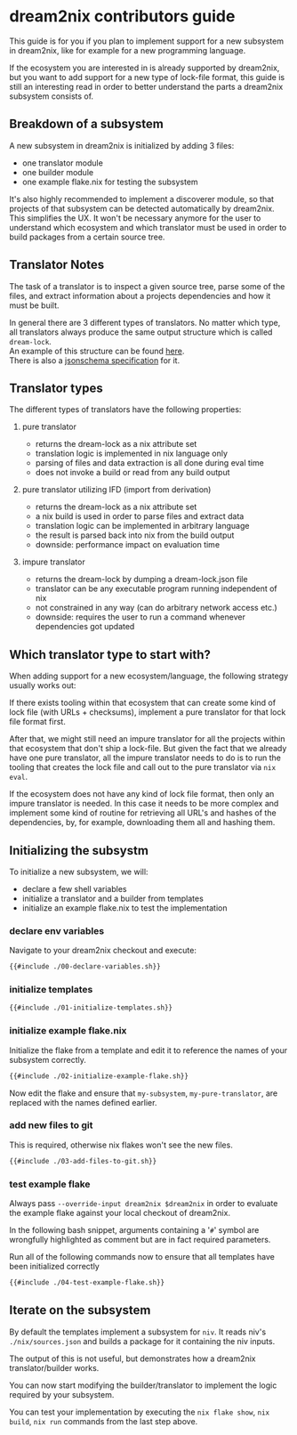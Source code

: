 # dream2nix contributors guide
This guide is for you if you plan to implement support for a new subsystem in dream2nix, like for example for a new programming language.

If the ecosystem you are interested in is already supported by dream2nix, but you want to add support for a new type of lock-file format, this guide is still an interesting read in order to better understand the parts a dream2nix subsystem consists of.

## Breakdown of a subsystem
A new subsystem in dream2nix is initialized by adding 3 files:

- one translator module
- one builder module
- one example flake.nix for testing the subsystem

It's also highly recommended to implement a discoverer module, so that projects of that subsystem can be detected automatically by dream2nix. This simplifies the UX. It won't be necessary anymore for the user to understand which ecosystem and which translator must be used in order to build packages from a certain source tree.

## Translator Notes

The task of a translator is to inspect a given source tree, parse some of the files, and extract information about a projects dependencies and how it must be built.

In general there are 3 different types of translators.
No matter which type, all translators always produce the same output structure which is called `dream-lock`.  
An example of this structure can be found [here](https://github.com/nix-community/dream2nix/blob/main/src/specifications/dream-lock-example.json).  
There is also a [jsonschema specification](https://github.com/nix-community/dream2nix/blob/main/src/specifications/dream-lock-schema.json) for it.

## Translator types
The different types of translators have the following properties:

1. pure translator

   - returns the dream-lock as a nix attribute set
   - translation logic is implemented in nix language only
   - parsing of files and data extraction is all done during eval time
   - does not invoke a build or read from any build output

2. pure translator utilizing IFD (import from derivation)

   - returns the dream-lock as a nix attribute set
   - a nix build is used in order to parse files and extract data
   - translation logic can be implemented in arbitrary language
   - the result is parsed back into nix from the build output
   - downside: performance impact on evaluation time

3. impure translator

   - returns the dream-lock by dumping a dream-lock.json file
   - translator can be any executable program running independent of nix
   - not constrained in any way (can do arbitrary network access etc.)
   - downside: requires the user to run a command whenever dependencies got updated

## Which translator type to start with?
When adding support for a new ecosystem/language, the following strategy usually works out:

If there exists tooling within that ecosystem that can create some kind of lock file (with URLs + checksums), implement a pure translator for that lock file format first.

After that, we might still need an impure translator for all the projects within that ecosystem that don't ship a lock-file. But given the fact that we already have one pure translator, all the impure translator needs to do is to run the tooling that creates the lock file and call out to the pure translator via `nix eval`.

If the ecosystem does not have any kind of lock file format, then only an impure translator is needed. In this case it needs to be more complex and implement some kind of routine for retrieving all URL's and hashes of the dependencies, by, for example, downloading them all and hashing them.

## Initializing the subsystm
To initialize a new subsystem, we will:

- declare a few shell variables
- initialize a translator and a builder from templates
- initialize an example flake.nix to test the implementation

### declare env variables
Navigate to your dream2nix checkout and execute:
```bash
{{#include ./00-declare-variables.sh}}
```

### initialize templates

```bash
{{#include ./01-initialize-templates.sh}}
```

### initialize example flake.nix

Initialize the flake from a template and edit it to reference the names of your subsystem correctly.
```bash
{{#include ./02-initialize-example-flake.sh}}
```
Now edit the flake and ensure that `my-subsystem`, `my-pure-translator`, are replaced with the names defined earlier.

### add new files to git
This is required, otherwise nix flakes won't see the new files.
```bash
{{#include ./03-add-files-to-git.sh}}
```

### test example flake
Always pass `--override-input dream2nix $dream2nix` in order to evaluate the example flake against your local checkout of dream2nix.

In the following bash snippet, arguments containing a '`#`' symbol are wrongfully highlighted as comment but are in fact required parameters.

Run all of the following commands now to ensure that all templates have been initialized correctly
```bash
{{#include ./04-test-example-flake.sh}}
```


## Iterate on the subsystem
By default the templates implement a subsystem for `niv`. It reads niv's `./nix/sources.json` and builds a package for it containing the niv inputs.

The output of this is not useful, but demonstrates how a dream2nix translator/builder works.

You can now start modifying the builder/translator to implement the logic required by your subsystem.

You can test your implementation by executing the `nix flake show`, `nix build`, `nix run` commands from the last step above.
